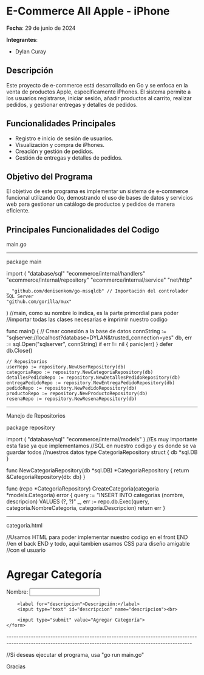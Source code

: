 # E-Commerce All Apple - iPhone

**Fecha**: 29 de junio de 2024

**Integrantes**:
- Dylan Curay

## Descripción
Este proyecto de e-commerce está desarrollado en Go y se enfoca en la venta de productos Apple, específicamente iPhones. 
El sistema permite a los usuarios registrarse, iniciar sesión, añadir productos al carrito, realizar pedidos, y gestionar entregas y detalles de pedidos.

## Funcionalidades Principales
- Registro e inicio de sesión de usuarios.
- Visualización y compra de iPhones.
- Creación y gestión de pedidos.
- Gestión de entregas y detalles de pedidos.

## Objetivo del Programa
El objetivo de este programa es implementar un sistema de e-commerce funcional utilizando Go, 
demostrando el uso de bases de datos y servicios web para gestionar un catálogo de productos y pedidos de manera eficiente.


## Principales Funcionalidades del Codigo

main.go

----------------------------------------------------------------------------------------------------------------------------------------------

package main

import (
	"database/sql"
	"ecommerce/internal/handlers"
	"ecommerce/internal/repository"
	"ecommerce/internal/service"
	"net/http"

	_ "github.com/denisenkom/go-mssqldb" // Importación del controlador SQL Server
	"github.com/gorilla/mux"
)
                                                                                                        //main, como su nombre lo indica, es la parte primordial para poder
                                                                                                        //importar todas las clases necesarias e imprimir nuestro codigo
                                                                                                      
func main() {
	// Crear conexión a la base de datos
	connString := "sqlserver://localhost?database=DYLAN&trusted_connection=yes"
	db, err := sql.Open("sqlserver", connString)
	if err != nil {
		panic(err)
	}
	defer db.Close()

	// Repositorios
	userRepo := repository.NewUserRepository(db)
	categoriaRepo := repository.NewCategoriaRepository(db)
	detallesPedidoRepo := repository.NewDetallesPedidoRepository(db)
	entregaPedidoRepo := repository.NewEntregaPedidoRepository(db)
	pedidoRepo := repository.NewPedidoRepository(db)
	productoRepo := repository.NewProductoRepository(db)
	resenaRepo := repository.NewResenaRepository(db)


-------------------------------------------------------------------------------------------------------------------------------------------------------------

Manejo de Repositorios

package repository

import (
	"database/sql"
	"ecommerce/internal/models"
)
                                                                                                      //Es muy importante esta fase ya que implementamos 
                                                                                                      //SQL en nuestro codigo y es donde se va guardar todos 
                                                                                                      //nuestros datos
type CategoriaRepository struct {
	db *sql.DB
}

func NewCategoriaRepository(db *sql.DB) *CategoriaRepository {
	return &CategoriaRepository{db: db}
}

func (repo *CategoriaRepository) CreateCategoria(categoria *models.Categoria) error {
	query := "INSERT INTO categorias (nombre, descripcion) VALUES (?, ?)"
	_, err := repo.db.Exec(query, categoria.NombreCategoria, categoria.Descripcion)
	return err
}

------------------------------------------------------------------------------------------------------------------------------------------------------------

categoria.html

<!DOCTYPE html>
<html lang="en">
<head>
    <meta charset="UTF-8">                        
    <title>Agregar Categoría</title>
</head>                                                                                              //Usamos HTML para poder implementar nuestro codigo en el front END
                                                                                                     //en el back END y todo, aqui tambien usamos CSS para diseño amigable
                                                                                                     //con el usuario
<body>
    <h1>Agregar Categoría</h1>
    <form action="/categoria" method="post">
        <label for="nombre">Nombre:</label>
        <input type="text" id="nombre" name="nombre"><br>

        <label for="descripcion">Descripción:</label>
        <input type="text" id="descripcion" name="descripcion"><br>

        <input type="submit" value="Agregar Categoría">
    </form>
</body>
</html>
----------------------------------------------------------------------------------------------------------------------------------------------------------


//Si deseas ejecutar el programa, usa "go run main.go"

Gracias
